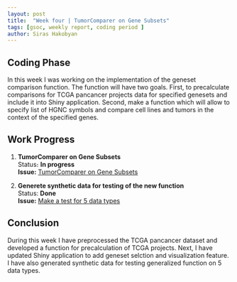 ```yaml
---
layout: post
title:  "Week four | TumorComparer on Gene Subsets"
tags: [gsoc, weekly report, coding period ]
author: Siras Hakobyan
---
```


## Coding Phase

In this week I was working on the implementation of the geneset comparison function.
The function will have two goals. First, to precalculate comparisons for TCGA pancancer projects data for specified genesets and include it into Shiny application.
Second, make a function which will allow to specify list of HGNC symbols and compare cell lines and tumors in the context of the specified genes.

## Work Progress

1. **TumorComparer on Gene Subsets**   
    Status։ **In progress**    
    **Issue:** [TumorComparer on Gene Subsets](https://github.com/sanderlab/tumorcomparer/issues/11)

2. **Generete synthetic data for testing of the new function**  
    Status: **Done**    
    **Issue:** [Make a test for 5 data types](https://github.com/sanderlab/tumorcomparer/issues/10)

## Conclusion  

During this week I have preprocessed the TCGA pancancer dataset and developed a function for precalculation of TCGA projects. 
Next, I have updated Shiny application to add geneset selction and visualization feature. I have also generated synthetic data for testing generalized function on 5 data types.
